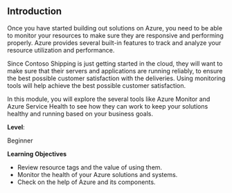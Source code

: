 ## Introduction

Once you have started building out solutions on Azure, you need to be able to monitor your resources to make sure they are responsive and performing properly. Azure provides several built-in features to track and analyze your resource utilization and performance.

Since Contoso Shipping is just getting started in the cloud, they will want to make sure that their servers and applications are running reliably, to ensure the best possible customer satisfaction with the deliveries.  Using monitoring tools will help achieve the best possible customer satisfaction.

In this module, you will explore the several tools like Azure Monitor and Azure Service Health to see how they can work to keep your solutions healthy and running based on your business goals.

**Level**: 

Beginner

**Learning Objectives**

+ Review resource tags and the value of using them.
+ Monitor the health of your Azure solutions and systems.
+ Check on the help of Azure and its components.

